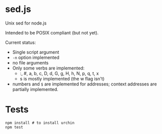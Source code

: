 # sed.js

Unix sed for node.js

Intended to be POSIX compliant (but not yet).

Current status:
 * Single script argument
 * `-n` option implemented
 * no file arguments
 * Only some verbs are implemented:
   * :, #, a, b, c, D, d, G, g, H, h, N, p, q, t, x
   * s is mostly implemented (the w flag isn't)
 * numbers and `$` are implemented for addresses; context addresses are partially implemented.

# Tests

    npm install # to install urchin
    npm test

